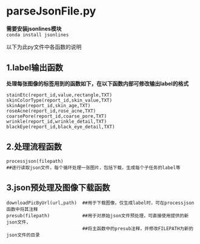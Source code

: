# parseJsonFile.py
  
**需要安装jsonlines模块**  
`conda install jsonlines`    
  
以下为此py文件中各函数的说明

## 1.label输出函数  
   
  **处理每张图像的标签用到的函数如下，在以下函数内部可修改输出label的格式**  
  
  ``` 
  stainEtc(report_id,value,rectangle,TXT)  
  skinColorType(report_id,skin_value,TXT)  
  skinAge(report_id,skin_age,TXT)  
  roseAcne(report_id,rose_acne,TXT)  
  coarsePore(report_id,coarse_pore,TXT)  
  wrinkle(report_id,wrinkle_detail,TXT)  
  blackEye(report_id,black_eye_detail,TXT)  
  ```

  
## 2.处理流程函数
```
processjson(filepath)  
##逐行读取json文件，每个循环处理一张图片，包括下载，生成每个子任务的label等
```

## 3.json预处理及图像下载函数  
```  
downloadPicByUrl(url,path)  ##用于下载图像，仅生成label时，可在processjson函数中将其注释
presub(filepath)            ##用于对原始json文件预处理，可直接使用提供的新json文件，  
                            ##将主函数中的presub注释，并修改FILEPATH为新的json文件的目录
```

  

